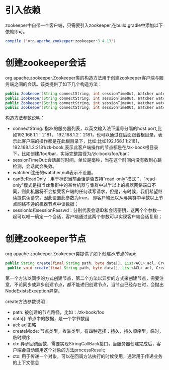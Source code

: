 # 引入依赖
zookeeper中自带一个客户端，只需要引入zookeeper,在build.gradle中添加以下依赖即可。
```java
compile ('org.apache.zookeeper:zookeeper:3.4.13')
```

# 创建zookeeper会话
org.apache.zookeeper.Zookeeper类的构造方法用于创建zookeeper客户端与服务端之间的会话。该类提供了如下几个构造方法：
```java
public Zookeeper(String connectString, int sessionTimeOut, Watcher watcher)
public Zookeeper(String connectString, int sessionTimeOut, Watcher watcher, boolean canBeReadOnly)
public Zookeeper(String connectString, int sessionTimeOut, Watcher watcher, long sessionId, byte[] sessionPasswd)
public Zookeeper(String connectString, int sessionTimeOUt, Watcher watcher, long sessionId, byte[] sessionPasswd,boolean canBeReadOnly)
```

构造方法参数说明：
- connectString: 指zk的服务器列表，以英文输入法下逗号分隔的host:port,比如192.168.1.1：2181， 192.168.1.2：2181，也可以通过在后面跟着根目录，表示此客户端的操作都是在此根目录下，比如:比如192.168.1.1:2181，192.168.1.2:2181/zk-book,表示此客户端操作的节点都是在/zk-book根目录下，比如创建/foo/bar，实际完整路径为/zk-book/foo/bar；
- sessionTimeOut:会话超时时间，单位是毫秒，当在这个时间内没有收到心跳检测，会话就会失效。
- watcher:注册的watcher,null表示不设置。
- canBeReadOnly：用于标识当前会话是否支持”read-only”模式 ”，“read-only”模式是指当zk集群中的某台机器与集群中过半以上的机器网络端口不同，则此机器将不会接受客户端的任何读写请求，但是，有时候，我们希望继续提供读请求，因此设置此参数为true， 即客户端还以从与集群中半数以上节点网络不通的机器节点中读数据；
- sessionId和sessionPasswd：分别代表会话ID和会话密钥，这两个个参数一起可以唯一确定一个会话，客户端通过这两个参数可以实现客户端会话复用；

# 创建zookeeper节点
org.apache.zookeeper.Zookeeper类提供了如下创建zk节点的api:
```java
public String create(final String path, byte data[], List<ACL> acl, CreateMode createMode)
 public void create(final String path, byte data[], List<ACL> acl, CreateMode createMode, StringCallback cb, Object ctx)
```
第一个方法以同步的方式创建节点，第二个方法以异步的方式来创建节点，需要注意，不论同步或异步创建节点，都不能递归创建节点，当节点已经存在时，会抛出NodeExistsException异常。

create方法参数说明：
- path: 被创建的节点路径，比如：/zk-book/foo
- data[]: 节点中的数据，是一个字节数组
- acl: acl策略
- createMode: 节点类型，枚举类型，有四种选择：持久，持久顺序型，临时，临时顺序
- cb: 异步回调函数，需要实现StringCallBack接口，当服务器创建完成后，客户端会自动调用这个对象的方法processResult;
- ctx: 用于传递一个对象，可以在回调方法执行的时候使用，通常用于传递业务的上下文信息




